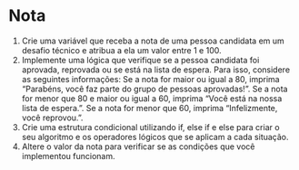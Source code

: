 # Nota

1. Crie uma variável que receba a nota de uma pessoa candidata em um desafio técnico e atribua a ela um valor entre 1 e 100.
2. Implemente uma lógica que verifique se a pessoa candidata foi aprovada, reprovada ou se está na lista de espera. Para isso, considere as seguintes informações:
Se a nota for maior ou igual a 80, imprima “Parabéns, você faz parte do grupo de pessoas aprovadas!”.
Se a nota for menor que 80 e maior ou igual a 60, imprima “Você está na nossa lista de espera.”.
Se a nota for menor que 60, imprima “Infelizmente, você reprovou.”.
3. Crie uma estrutura condicional utilizando if, else if e else para criar o seu algoritmo e os operadores lógicos que se aplicam a cada situação.
4. Altere o valor da nota para verificar se as condições que você implementou funcionam.
